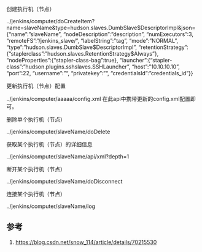

创建执行机（节点）

../jenkins/computer/doCreateItem?name=slaveName&type=hudson.slaves.DumbSlave$DescriptorImpl&json= 
{“name”:”slaveName”, 
“nodeDescription”:”description”, 
“numExecutors”:3, 
“remoteFS”:”/jenkins_slave/”, 
“labelString”:”tag”, 
“mode”:”NORMAL”, 
“type”:”hudson.slaves.DumbSlave$DescriptorImpl”, 
“retentionStrategy”:{“staplerclass”:”hudson.slaves.RetentionStrategy$Always”}, 
“nodeProperties”:{“stapler-class-bag”:true}, 
“launcher”:{“stapler-class”:”hudson.plugins.sshslaves.SSHLauncher”, 
“host”:”10.10.10.10”, 
“port”:22, 
“username”:”“, 
“privatekey”:”“, 
“credentialsId”:”credentials_id”}}

更新执行机（节点）配置

../jenkins/computer/aaaaa/config.xml 
在此api中携带更新的config.xml配置即可。

删除单个执行机（节点）

../jenkins/computer/slaveName/doDelete

获取某个执行机（节点）的详细信息

../jenkins/computer/slaveName/api/xml?depth=1

断开某个执行机（节点）

../jenkins/computer/slaveName/doDisconnect

连接某个执行机（节点）

../jenkins/computer/slaveName/log


## 参考

1. https://blog.csdn.net/snow_114/article/details/70215530

